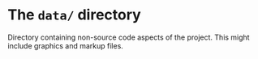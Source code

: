 # The `data/` directory
Directory containing non-source code aspects of the project. This might include graphics and markup files.